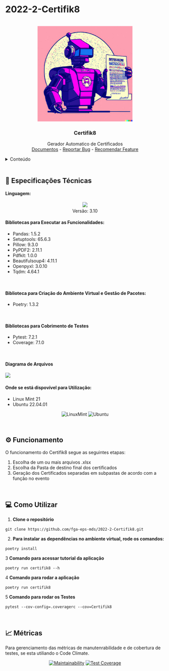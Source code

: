 # 2022-2-Certifik8

<a name="readme-top"></a>

<br />
<div align="center">
  <a href="https://github.com/fga-eps-mds/2022-2-Certifik8">
    <img src="https://github.com/fga-eps-mds/2022-2-Certifik8/blob/main/docs/imagens/logo.png" width="300" height="300">
  </a>

<h3 align="center">Certifik8</h3>

<p align="center">
   Gerador Automatico de Certificados 
    <br />
    <a href="docs">Documentos</a>
    -
    <a href="https://github.com/fga-eps-mds/2022-2-Certifik8/blob/main/docs/SECURITY.md#pol%C3%ADtica-de-seguran%C3%A7a">Reportar Bug</a>
    -
    <a href="https://github.com/fga-eps-mds/2022-2-Certifik8/issues">Recomendar Feature</a>
  </p>
</div>
<!-- TABLE OF CONTENTS -->

<details>
  <summary>Conteúdo</summary>
  <ol>
    <li><a href="#-especificações-técnicas">📝 Especificações Técnicas</a></li>
    <li><a href="#-funcionamento">⚙️ Funcionamento</a></li>
    <li><a href="#-como-utilizar">💻 Como Utilizar</a>
    <li><a href="#-métricas">📈 Métricas</a>
  </ol>
</details>
<br>

## 📝 Especificações Técnicas

#### Linguagem:
<p align="center">
	<a href="https://skillicons.dev">
		<img src="https://skillicons.dev/icons?i=python"/>
	</a>
    <br>
    Versão: 3.10
</p>

#### Bibliotecas para Executar as Funcionalidades:

<ul>
    <li>Pandas: 1.5.2</li>
    <li>Setuptools: 65.6.3</li>
    <li>Pillow: 9.3.0</li>
    <li>PyPDF2: 2.11.1</li>
    <li>Pdfkit: 1.0.0</li>
    <li>Beautifulsoup4: 4.11.1</li>
    <li>Openpyxl: 3.0.10</li>
    <li>Tqdm: 4.64.1</li>
</ul>

<br>

#### Biblioteca para Criação do Ambiente Virtual e Gestão de Pacotes:
<ul>
  <li>Poetry: 1.3.2</li>
</ul>

<br>

#### Bibliotecas para Cobrimento de Testes
<ul>
  <li>Pytest: 7.2.1</li>
  <li>Coverage: 7.1.0</li>
</ul>

<br>

#### Diagrama de Arquivos
<a href="https://github.com/fga-eps-mds/2022-2-Certifik8/blob/docs_tecnica/docs/Diagrama%20de%20Arquivos.png">
		<img src="https://github.com/fga-eps-mds/2022-2-Certifik8/blob/docs_tecnica/docs/Diagrama%20de%20Arquivos.png"/>
	</a>

#### Onde se está dispovível para Utilização:

- Linux Mint 21
- Ubuntu 22.04.01

<div align="center">

![LinuxMint](https://img.shields.io/badge/Linux_Mint-87CF3E?style=for-the-badge&logo=linux-mint&logoColor=black) 
![Ubuntu](https://img.shields.io/static/v1?style=for-the-badge&message=Ubuntu&color=E95420&logo=Ubuntu&logoColor=FFFFFF&label=)

</div>

<br>

## ⚙️ Funcionamento
O funcionamento do Certifik8 segue as seguintes etapas:
<ol>
    <li>Escolha de um ou mais arquivos .xlsx</li>
    <li>Escolha da Pasta de destino final dos certificados</li>
    <li>Geração dos Certificados separadas em subpastas de acordo com a função no evento</li>
</ol>

<br>

## 💻 Como Utilizar

1. **Clone o repositório**

```
git clone https://github.com/fga-eps-mds/2022-2-Certifik8.git
```

2. **Para instalar as dependências no ambiente virtual, rode os comandos:**
```
poetry install
```
	
3 **Comando para acessar tutorial da aplicação**
```
poetry run certifik8 --h
```	
	
4 **Comando para rodar a aplicação**
```
poetry run certifik8
```
5 **Comando para rodar os Testes**
```
pytest --cov-config=.coveragerc --cov=Certifik8
```

<br>

## 📈 Métricas
Para gerenciamento das métricas de manutenrabilidade e de cobertura de testes, se esta utiliando o Code Climate.
<div align="center">

[![Maintainability](https://api.codeclimate.com/v1/badges/e00e7a4c51d3c657319d/maintainability)](https://codeclimate.com/github/fga-eps-mds/2022-2-Certifik8/maintainability)
[![Test Coverage](https://api.codeclimate.com/v1/badges/e00e7a4c51d3c657319d/test_coverage)](https://codeclimate.com/github/fga-eps-mds/2022-2-Certifik8/test_coverage)

</div>